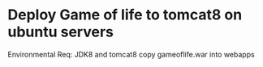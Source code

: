 # Deploy Game of life to tomcat8 on ubuntu servers
Environmental Req: JDK8 and tomcat8
copy gameoflife.war into webapps
